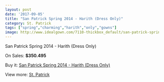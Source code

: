 ```yaml
---
layout: post
date: '2017-09-05'
title: "San Patrick Spring 2014 - Harith (Dress Only)"
category: St. Patrick
tags: ["spring","charming","harith","only","gowns"]
image: http://www.idealgown.com/7110-thickbox_default/san-patrick-spring-2014-harith-dress-only.jpg
---
```

San Patrick Spring 2014 - Harith (Dress Only)

On Sales: **$350.495**
<a href="https://www.idealgown.com/en/st-patrick/3023-san-patrick-spring-2014-harith-dress-only.html"><amp-img layout="responsive" width="600" height="600" src="//www.idealgown.com/7110-thickbox_default/san-patrick-spring-2014-harith-dress-only.jpg" alt="San Patrick Spring 2014 - Harith (Dress Only) 0" /></a>
<a href="https://www.idealgown.com/en/st-patrick/3023-san-patrick-spring-2014-harith-dress-only.html"><amp-img layout="responsive" width="600" height="600" src="//www.idealgown.com/7112-thickbox_default/san-patrick-spring-2014-harith-dress-only.jpg" alt="San Patrick Spring 2014 - Harith (Dress Only) 1" /></a>
<a href="https://www.idealgown.com/en/st-patrick/3023-san-patrick-spring-2014-harith-dress-only.html"><amp-img layout="responsive" width="600" height="600" src="//www.idealgown.com/7111-thickbox_default/san-patrick-spring-2014-harith-dress-only.jpg" alt="San Patrick Spring 2014 - Harith (Dress Only) 2" /></a>

Buy it: [San Patrick Spring 2014 - Harith (Dress Only)](https://www.idealgown.com/en/st-patrick/3023-san-patrick-spring-2014-harith-dress-only.html "San Patrick Spring 2014 - Harith (Dress Only)")

View more: [St. Patrick](https://www.idealgown.com/en/36-st-patrick "St. Patrick")